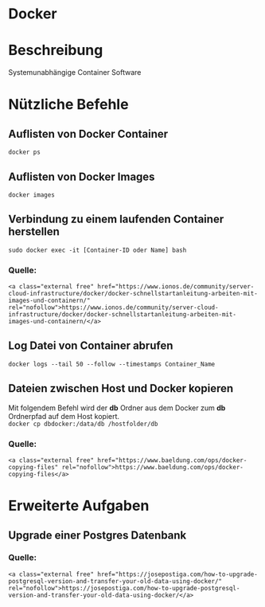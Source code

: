 # Docker

# <span class="mw-headline" id="bkmrk-beschreibung-1">Beschreibung</span>

Systemunabhängige Container Software

# <span id="bkmrk-"></span><span class="mw-headline" id="bkmrk-n%C3%BCtzliche-befehle-1">Nützliche Befehle</span>

## <span class="mw-headline" id="bkmrk-auflisten-von-docker-1">Auflisten von Docker Container</span>

`docker ps`

## <span class="mw-headline" id="bkmrk-auflisten-von-docker-3">Auflisten von Docker Images</span>

`docker images`

## <span class="mw-headline" id="bkmrk-verbindung-zu-einem--1">Verbindung zu einem laufenden Container herstellen</span>

`sudo docker exec -it [Container-ID oder Name] bash`

### <span class="mw-headline" id="bkmrk-quelle%3A-1">Quelle:</span>

```
<a class="external free" href="https://www.ionos.de/community/server-cloud-infrastructure/docker/docker-schnellstartanleitung-arbeiten-mit-images-und-containern/" rel="nofollow">https://www.ionos.de/community/server-cloud-infrastructure/docker/docker-schnellstartanleitung-arbeiten-mit-images-und-containern/</a>
```

## <span class="mw-headline" id="bkmrk-log-datei-von-contai-1">Log Datei von Container abrufen</span>

`docker logs --tail 50 --follow --timestamps Container_Name`

## <span class="mw-headline" id="bkmrk-dateien-zwischen-hos-1">Dateien zwischen Host und Docker kopieren</span>

Mit folgendem Befehl wird der **db** Ordner aus dem Docker zum **db** Ordnerpfad auf dem Host kopiert.  
`docker cp dbdocker:/data/db /hostfolder/db`

### <span class="mw-headline" id="bkmrk-quelle%3A-3">Quelle:</span>

```
<a class="external free" href="https://www.baeldung.com/ops/docker-copying-files" rel="nofollow">https://www.baeldung.com/ops/docker-copying-files</a>
```

# <span class="mw-headline" id="bkmrk-erweiterte-aufgaben-1">Erweiterte Aufgaben</span>

## <span class="mw-headline" id="bkmrk-upgrade-einer-postgr-1">Upgrade einer Postgres Datenbank</span>

### <span class="mw-headline" id="bkmrk-quelle%3A-5">Quelle:</span>

```
<a class="external free" href="https://josepostiga.com/how-to-upgrade-postgresql-version-and-transfer-your-old-data-using-docker/" rel="nofollow">https://josepostiga.com/how-to-upgrade-postgresql-version-and-transfer-your-old-data-using-docker/</a>
```
